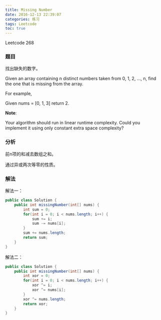 ```yaml
---
title: Missing Number
date: 2016-12-13 22:39:07
categories: 练习
tags: Leetcode
toc: true
---
```


Leetcode 268

### 题目

找出缺失的数字。

Given an array containing n distinct numbers taken from 0, 1, 2, ..., n, find the one that is missing from the array.

For example,

Given nums = [0, 1, 3] return 2.

__Note__:

Your algorithm should run in linear runtime complexity. Could you implement it using only constant extra space complexity?

### 分析

前n项的和减去数组之和。

通过异或两次等零的性质。

### 解法

解法一：

```java
public class Solution {
    public int missingNumber(int[] nums) {
        int sum = 0;
        for(int i = 0; i < nums.length; i++) {
            sum += i;
            sum -= nums[i];
        }
        sum += nums.length;
        return sum;
    }
}
```

解法二：

```java
public class Solution {
    public int missingNumber(int[] nums) {
        int xor = 0;
        for(int i = 0; i < nums.length; i++) {
            xor ^= i;
            xor ^= nums[i];
        }
        xor ^= nums.length;
        return xor;
    }
}
```